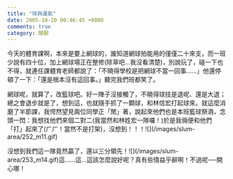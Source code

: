 ```yaml
---
title: "球與運氣"
date: 2005-10-20 00:46:45 +0800
comments: true
category: 閒聊
---
```

<p>今天的體育課啊，本來是要上網球的，誰知道網球拍能用的僅僅二十來支，而一班少說有四十位，加上網球場正在整修(除草吧...我沒看清楚)，別說玩了，碰一下也不得，就連任課體育老師都說了：「不曉得學校是把網球不當一回事......」他還停頓了一下：「還是根本沒有這回事。」聽完我們班都笑了。</p><p>網球呢，就算了，改籃球吧。好一陣子沒接觸了，不曉得球技是退呢、還是大退；總之會退步就是了，想到這，也就隨手抓了一顆球，和林信宏打起球來。就這麼消磨了半節課，我愕然望見兩位同學正「閒」著，說起來他們也是本班籃球祭酒，念頭一閃：我想找他們來個二對二(我當然和林姓宏一隊囉！)於是我倆便和他們「打」起來了(ㄏㄏ！當然不是打架)，沒想到！！！![](/images/slum-area/252_m11.gif)</p><p>沒想到我們這一隊竟然贏了，還以三分領先！![](/images/slum-area/253_m14.gif)這......這...這該怎麼說好呢？真有些情益乎辭啊！不過呢──開心哪！</p>
